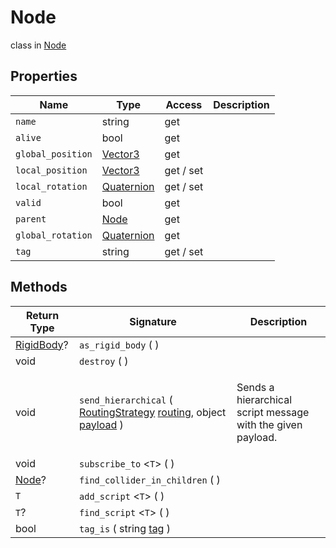# Node
class in [Node](../Node.md)

## Properties
| Name | Type | Access | Description |
|---|---|---|---|
| `name` | string | get |  |
| `alive` | bool | get |  |
| `global_position` | [Vector3](../Math/Vector3.md) | get |  |
| `local_position` | [Vector3](../Math/Vector3.md) | get / set |  |
| `local_rotation` | [Quaternion](../Math/Quaternion.md) | get / set |  |
| `valid` | bool | get |  |
| `parent` | [Node](../Node/Node.md) | get |  |
| `global_rotation` | [Quaternion](../Math/Quaternion.md) | get |  |
| `tag` | string | get / set |  |

## Methods
| Return Type | Signature | Description |
|---|---|---|
| [RigidBody](../Physics/RigidBody.md)? | `as_rigid_body` (  ) |  |
| void | `destroy` (  ) |  |
| void | `send_hierarchical` ( [RoutingStrategy](../Node/RoutingStrategy.md) <ins>routing</ins>, object <ins>payload</ins> ) | <p>Sends a hierarchical script message with the given payload.</p> |
| void | `subscribe_to` <`T`> (  ) |  |
| [Node](../Node/Node.md)? | `find_collider_in_children` (  ) |  |
| `T` | `add_script` <`T`> (  ) |  |
| `T`? | `find_script` <`T`> (  ) |  |
| bool | `tag_is` ( string <ins>tag</ins> ) |  |
